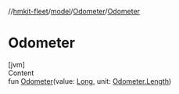 //[hmkit-fleet](../../../index.md)/[model](../index.md)/[Odometer](index.md)/[Odometer](-odometer.md)



# Odometer  
[jvm]  
Content  
fun [Odometer](-odometer.md)(value: [Long](https://kotlinlang.org/api/latest/jvm/stdlib/kotlin/-long/index.html), unit: [Odometer.Length](-length/index.md))  



